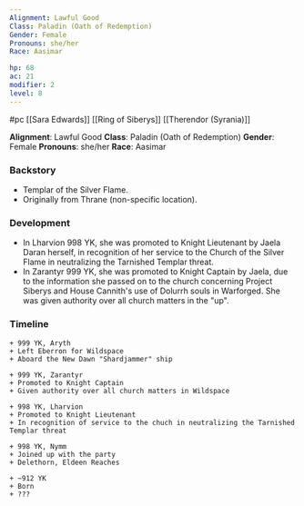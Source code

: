 ```yaml
---
Alignment: Lawful Good
Class: Paladin (Oath of Redemption)
Gender: Female
Pronouns: she/her
Race: Aasimar

hp: 68
ac: 21
modifier: 2
level: 8
---
```

#pc [[Sara Edwards]] [[Ring of Siberys]] [[Therendor (Syrania)]]

**Alignment**: Lawful Good
**Class**: Paladin (Oath of Redemption)
**Gender**: Female
**Pronouns**: she/her
**Race**: Aasimar

### Backstory

* Templar of the Silver Flame.
* Originally from Thrane (non-specific location).

### Development

* In Lharvion 998 YK, she was promoted to Knight Lieutenant by Jaela Daran herself, in recognition of her service to the Church of the Silver Flame in neutralizing the Tarnished Templar threat.
* In Zarantyr 999 YK, she was promoted to Knight Captain by Jaela, due to the information she passed on to the church concerning Project Siberys and House Cannith's use of Dolurrh souls in Warforged. She was given authority over all church matters in the "up".

### Timeline

```timeline
+ 999 YK, Aryth
+ Left Eberron for Wildspace
+ Aboard the New Dawn "Shardjammer" ship

+ 999 YK, Zarantyr
+ Promoted to Knight Captain
+ Given authority over all church matters in Wildspace

+ 998 YK, Lharvion
+ Promoted to Knight Lieutenant
+ In recognition of service to the chuch in neutralizing the Tarnished Templar threat

+ 998 YK, Nymm
+ Joined up with the party
+ Delethorn, Eldeen Reaches

+ ~912 YK
+ Born
+ ???
```